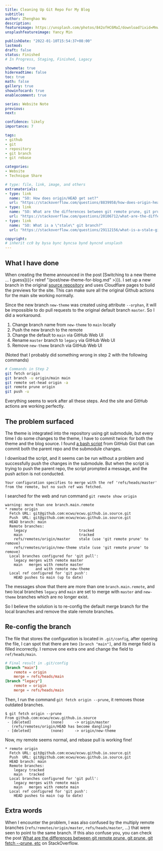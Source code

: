 ```yaml
---
title: Cleaning Up Git Repo For My Blog
subtitle: 
author: Zhenghao Wu
description: 
featureimage: https://unsplash.com/photos/842ofHC6MaI/download?ixid=MnwxMjA3fDB8MXxzZWFyY2h8M3x8Z2l0fHwwfHx8fDE2NDE5MDkxMTI&force=true&w=2400
unsplashfeatureimage: Yancy Min

publishDate: "2022-01-10T15:54:37+08:00"
lastmod: 
draft: false
status: Finished
# In Progress, Staging, Finished, Lagacy

showmeta: true
hidereadtime: false
toc: true
math: false
gallery: true
showinfocard: true
enablecomment: true

series: Website Note
previous:
next:

confidence: likely
importance: 7

tags:
- github
- git
- repository
- git branch
- git rebase

categories:
- Website
- Technique Share

# type: file, link, image, and others
extramaterials:
- type: link
  name: "SO: How does origin/HEAD get set?"
  url: "https://stackoverflow.com/questions/8839958/how-does-origin-head-get-set"
- type: link
  name: "SO: What are the differences between git remote prune, git prune, git fetch --prune, etc"
  url: "https://stackoverflow.com/questions/20106712/what-are-the-differences-between-git-remote-prune-git-prune-git-fetch-prune"
- type: link
  name: "SO: What is a \"stale\" git branch?"
  url: "https://stackoverflow.com/questions/29112156/what-is-a-stale-git-branch"

copyright: 
# inherit cc0 by bysa bync byncsa bynd byncnd unsplash
---
```


## What I have done

When creating the theme announced in the post [Switching to a new theme ... I guess]({{< relref "/post/new-theme-for-blog.md" >}}). I set up a new branch in the original [source repository](https://github.com/ecwu/ecwu.github.io.source) and uses Cloudflare pages to build the previews for the site. This can make sure all the original Github actions for the main site working normally.

Since the new branch `new-theme` was created using attribute `--orphan`, it will be impossible to do pull requests to the original default branch `master`. So I did a workaround.

1. Change branch name from `new-theme` to `main` locally
2. Push the new branch to the remote
3. Change the default to `main` via GitHub Web UI
4. Rename `master` branch to `legacy` via GitHub Web UI
5. Remove `new-theme` branch via GitHub Web UI

(Noted that I probably did something wrong in step 2 with the following commands)

```bash
# Commands in Step 2
git fetch origin
git branch -u origin/main main
git remote set-head origin -a
git remote prune origin
git push -u
```

Everything seems to work after all these steps. And the site and GitHub actions are working perfectly.

## The problem surfaced

The theme is integrated into the repository using git submodule, but every time I do some changes to the theme, I have to commit twice: for both the theme and the blog source. I found [a bash script](https://gist.github.com/robballou/7dd8c1afd54e65ca44c8993c94a6517a) from GitHub Gist that can commit both the parent repo and the submodule changes.

I download the script, and it seems can be run without a problem and successfully push the changes in the submodule. But when the script is trying to push the parent repo, the script prompted a message, and the push action is not conducted.

```
Your configuration specifies to merge with the ref 'refs/heads/master'
from the remote, but no such ref was fetched.
```

I searched for the web and run command `git remote show origin`

```
warning: more than one branch.main.remote
* remote origin
  Fetch URL: git@github.com:ecwu/ecwu.github.io.source.git
  Push  URL: git@github.com:ecwu/ecwu.github.io.source.git
  HEAD branch: main
  Remote branches:
    legacy                        tracked
    main                          tracked
    refs/remotes/origin/master    stale (use 'git remote prune' to remove)
    refs/remotes/origin/new-theme stale (use 'git remote prune' to remove)
  Local branches configured for 'git pull':
    legacy merges with remote master
    main   merges with remote master
              and with remote new-theme
  Local ref configured for 'git push':
    HEAD pushes to main (up to date)
```

The messages show that there are more than one `branch.main.remote`, and two local branches `legacy` and `main` are set to merge with `master` and `new-theme` branches which are no longer exist.

So I believe the solution is to re-config the default merge branch for the local branches and remove the stale remote branches.

## Re-config the branch

The file that stores the configuration is located in `.git/config`, after opening the file, I can spot that there are two `[branch "main"]`, and its merge field is filled incorrectly. I remove one extra one and change the field to `ref/heads/main`.

```toml
# Final result in .git/config
[branch "main"]
    remote = origin
    merge = refs/heads/main
[branch "legacy"]
    remote = origin
    merge = refs/heads/main
```

Then, I run the command `git fetch origin --prune`, it removes those outdated branches.

```
$ git fetch origin --prune
From github.com:ecwu/ecwu.github.io.source
 - [deleted]         (none)     -> origin/master
   (refs/remotes/origin/HEAD has become dangling)
 - [deleted]         (none)     -> origin/new-theme
```

Now, my remote seems normal, and rebase pull is working fine!

```
* remote origin
  Fetch URL: git@github.com:ecwu/ecwu.github.io.source.git
  Push  URL: git@github.com:ecwu/ecwu.github.io.source.git
  HEAD branch: main
  Remote branches:
    legacy tracked
    main   tracked
  Local branches configured for 'git pull':
    legacy merges with remote main
    main   merges with remote main
  Local ref configured for 'git push':
    HEAD pushes to main (up to date)
```

## Extra words
When I encounter the problem, I was also confused by the multiply remote branches (`refs/remotes/origin/master`, `refs/heads/master`, ...) that were seen to point to the same branch. If this also confuse you, you can check the post [What are the differences between git remote prune, git prune, git fetch --prune, etc](https://stackoverflow.com/questions/20106712/what-are-the-differences-between-git-remote-prune-git-prune-git-fetch-prune) on StackOverflow.